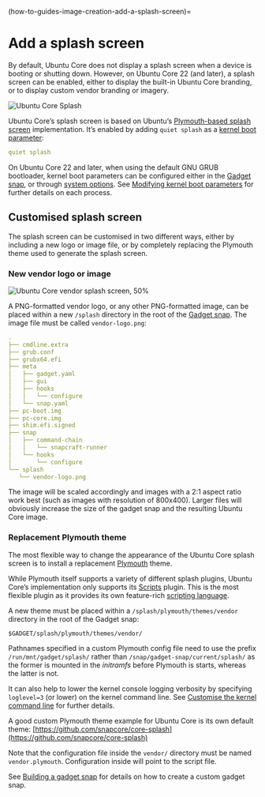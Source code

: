 (how-to-guides-image-creation-add-a-splash-screen)=
# Add a splash screen

By default, Ubuntu Core does not display a splash screen when a device is booting or shutting down. However, on Ubuntu Core 22 (and later), a splash screen can be enabled, either to display the built-in Ubuntu Core branding, or to display custom vendor branding or imagery.

![Ubuntu Core Splash](https://assets.ubuntu.com/v1/72b8914b-core-splash_01.png) 

Ubuntu Core’s splash screen is based on Ubuntu’s [Plymouth-based splash screen](https://wiki.ubuntu.com/Plymouth#Splash_Theme) implementation. It’s enabled by adding `quiet splash` as a [kernel boot parameter](/reference/kernel-boot-parameters):

```yaml
quiet splash
```

On Ubuntu Core 22 and later, when using the default GNU GRUB bootloader, kernel boot parameters can be configured either in the [Gadget snap](/reference/gadget-snap-format), or through [system options](https://snapcraft.io/docs/system-options). See [Modifying kernel boot parameters](/how-to-guides/manage-ubuntu-core/modify-kernel-options) for further details on each process.

## Customised splash screen

The splash screen can be customised in two different ways, either by including a new logo or image file, or by completely replacing the Plymouth theme used to generate the splash screen.

### New vendor logo or image

![Ubuntu Core vendor splash screen,  50%](https://assets.ubuntu.com/v1/3410143e-core-splash_02.png) 

A PNG-formatted vendor logo, or any other PNG-formatted image, can be placed within a new `/splash` directory in the root of the [Gadget snap](/reference/gadget-snap-format). The image file must be called `vendor-logo.png`:

```yaml
.
├── cmdline.extra
├── grub.conf
├── grubx64.efi
├── meta
│   ├── gadget.yaml
│   ├── gui
│   ├── hooks
│   │   └── configure
│   └── snap.yaml
├── pc-boot.img
├── pc-core.img
├── shim.efi.signed
├── snap
│   ├── command-chain
│   │   └── snapcraft-runner
│   └── hooks
│       └── configure
└── splash
   └── vendor-logo.png
```

The image will be scaled accordingly and images with a 2:1 aspect ratio work best (such as images with resolution of 800x400). Larger files will obviously increase the size of the gadget snap and the resulting Ubuntu Core image.

### Replacement Plymouth theme

The most flexible way to change the appearance of the Ubuntu Core splash screen is to install a replacement [Plymouth](https://wiki.ubuntu.com/Plymouth) theme.

While Plymouth itself supports a variety of different splash plugins, Ubuntu Core’s implementation only supports its [Scripts](https://gitlab.freedesktop.org/plymouth/plymouth/-/tree/main/themes/script?ref_type=heads) plugin. This is the most flexible plugin as it provides its own feature-rich [scripting language](https://www.freedesktop.org/wiki/Software/Plymouth/Scripts/).  

A new theme must be placed within a `/splash/plymouth/themes/vendor` directory in the root of the Gadget snap:

```
$GADGET/splash/plymouth/themes/vendor/
```

Pathnames specified in a custom Plymouth config file need to use the prefix `/run/mnt/gadget/splash/` rather than `/snap/gadget-snap/current/splash/` as the former is mounted in the _initramfs_ before Plymouth is starts, whereas the latter is not.

It can also help to lower the kernel console logging verbosity by specifying `loglevel=3` (or lower) on the kernel command line. See [Customise the kernel command line](/reference/kernel-boot-parameter) for further details.

A good custom Plymouth theme example for Ubuntu Core is its own default theme:
[https://github.com/snapcore/core-splash](https://github.com/snapcore/core-splash)

Note that the configuration file inside the `vendor/` directory must be named `vendor.plymouth`. Configuration inside will point to the script file.

See [Building a gadget snap](/how-to-guides/image-creation/build-a-gadget-snap) for details on how to create a custom gadget snap.

